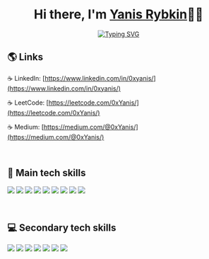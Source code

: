 <h1 align="center">Hi there, I'm <a href="https://www.linkedin.com/in/0xyanis/">Yanis Rybkin</a>🙋🏻</h1>

<p align="center"> 
<a href="https://git.io/typing-svg"><img src="https://readme-typing-svg.herokuapp.com?font=Fira+Code&size=24&pause=2000&color=229BC1&background=FFFFFF00&width=220&height=60&lines=IOS+Developer;+ITMO+University" alt="Typing SVG" /></a>  
</p>

## 🌎 Links

☕ LinkedIn: [https://www.linkedin.com/in/0xyanis/](https://www.linkedin.com/in/0xyanis/)

☕ LeetCode: [https://leetcode.com/0xYanis/](https://leetcode.com/0xYanis/)

☕ Medium: [https://medium.com/@0xYanis/](https://medium.com/@0xYanis/)

<br />

<div style="page-break-after: always;"></div>

## 🚀 Main tech skills

<img src="https://img.shields.io/badge/Swift-FA7343?style=for-the-badge&logo=swift&logoColor=white" /> <img src="https://img.shields.io/badge/-SwiftUI-F7931E?style=for-the-badge&logo"/>
<img src="https://img.shields.io/badge/-UIKit-F4D06F?style=for-the-badge&logo"/>
<img src="https://img.shields.io/badge/-MVC-241623?style=for-the-badge&logo"/>
<img src="https://img.shields.io/badge/-MVVM-204623?style=for-the-badge&logo"/>
<img src="https://img.shields.io/badge/-UserDefaults-21A0A0?style=for-the-badge&logo"/>
<img src="https://img.shields.io/badge/-CoreData-21AIG0?style=for-the-badge&logo"/>
<img src="https://img.shields.io/badge/-GET/POST-EFD780?style=for-the-badge&logo"/>
<img src="https://img.shields.io/badge/-Sketch-FFF07C?style=for-the-badge&logo"/>

<br />

<div style="page-break-after: always;"></div>

## 💻 Secondary tech skills

<img src="https://img.shields.io/badge/Python-FFD43B?style=for-the-badge&logo=python&logoColor=blue" /> <img src="https://img.shields.io/badge/Pandas-2C2D72?style=for-the-badge&logo=pandas&logoColor=white" />
<img src="https://img.shields.io/badge/scikit_learn-F7931E?style=for-the-badge&logo=scikit-learn&logoColor=white" />
<img src="https://img.shields.io/badge/TensorFlow-FF6F00?style=for-the-badge&logo=TensorFlow&logoColor=white" />
<img src="https://img.shields.io/badge/Keras-FF0000?style=for-the-badge&logo=keras&logoColor=white" />
<img src="https://img.shields.io/badge/Docker-2CA5E0?style=for-the-badge&logo=docker&logoColor=white" />
<img src="https://img.shields.io/badge/kubernetes-326ce5.svg?&style=for-the-badge&logo=kubernetes&logoColor=white" />
